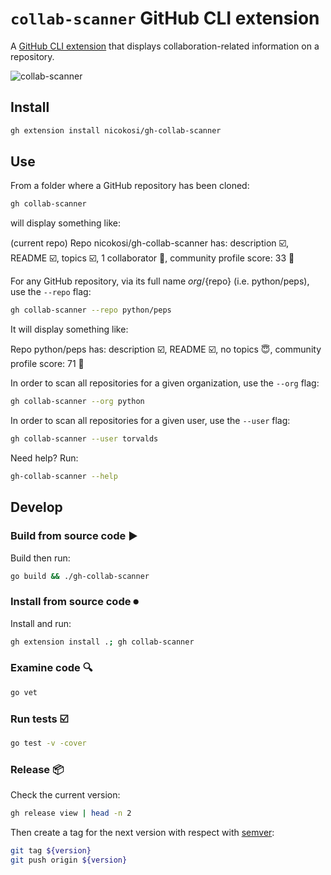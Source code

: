 # `collab-scanner` GitHub CLI extension

A [GitHub CLI extension](https://docs.github.com/en/github-cli/github-cli/using-github-cli-extensions) that displays collaboration-related information on a repository.

![collab-scanner](https://user-images.githubusercontent.com/3862051/157172870-0d50c1b8-d238-4227-ad86-d12855303e13.gif)

## Install

```sh
gh extension install nicokosi/gh-collab-scanner
```

## Use

From a folder where a GitHub repository has been cloned:

```sh
gh collab-scanner
```

will display something like:

  (current repo)
  Repo nicokosi/gh-collab-scanner has: description ☑️, README ☑️, topics ☑️, 1 collaborator 👤, community profile score: 33 💯

For any GitHub repository, via its full name ${org}/${repo} (i.e. python/peps), use the `--repo` flag:

```sh
gh collab-scanner --repo python/peps
```

It will display something like:

  Repo python/peps has: description ☑️, README ☑️, no topics 😇, community profile score: 71 💯

In order to scan all repositories for a given organization, use the `--org` flag:

```sh
gh collab-scanner --org python
```

In order to scan all repositories for a given user, use the `--user` flag:

```sh
gh collab-scanner --user torvalds
```

Need help? Run:

```sh
gh-collab-scanner --help
```

## Develop

### Build from source code ▶️

Build then run:

```sh
go build && ./gh-collab-scanner
```

### Install from source code ⏺

Install and run:

```sh
gh extension install .; gh collab-scanner
```

### Examine code 🔍

```sh
go vet
```

### Run tests ☑️

```sh
go test -v -cover
```

### Release 📦

Check the current version:

```sh
gh release view | head -n 2
```

Then create a tag for the next version with respect with [semver](https://semver.org):

```sh
git tag ${version}
git push origin ${version}
```
